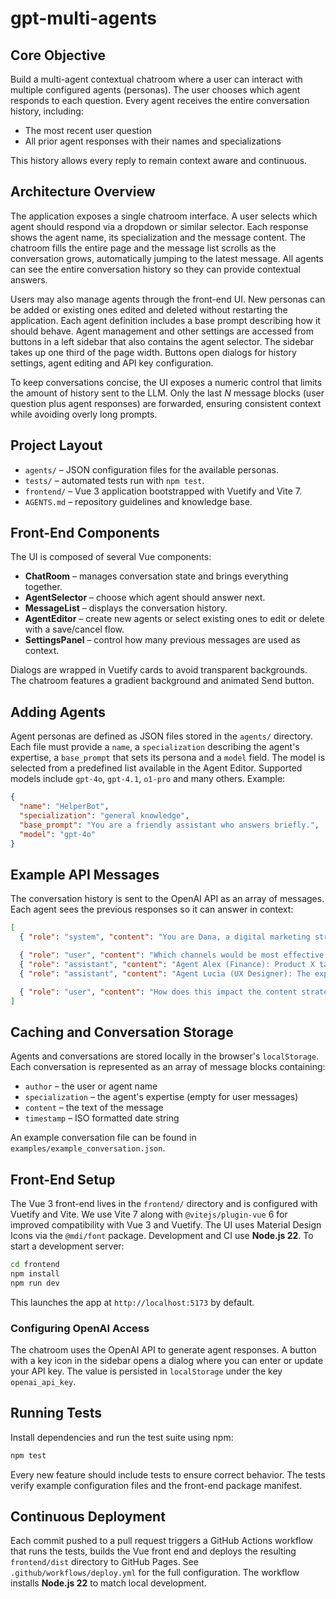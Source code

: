 # gpt-multi-agents

## Core Objective

Build a multi-agent contextual chatroom where a user can interact with multiple configured agents (personas). The user chooses which agent responds to each question. Every agent receives the entire conversation history, including:

- The most recent user question
- All prior agent responses with their names and specializations

This history allows every reply to remain context aware and continuous.

## Architecture Overview

The application exposes a single chatroom interface. A user selects which agent
should respond via a dropdown or similar selector. Each response shows the
agent name, its specialization and the message content. The chatroom fills the
entire page and the message list scrolls as the conversation grows, automatically
jumping to the latest message. All agents can see the
entire conversation history so they can provide contextual answers.

Users may also manage agents through the front-end UI. New personas can be
added or existing ones edited and deleted without restarting the application.
Each agent definition includes a base prompt describing how it should behave.
Agent management and other settings are accessed from buttons in a left sidebar
that also contains the agent selector. The sidebar takes up one third of the
page width. Buttons open dialogs for history settings, agent editing and API
key configuration.

To keep conversations concise, the UI exposes a numeric control that limits the
amount of history sent to the LLM. Only the last *N* message blocks (user
question plus agent responses) are forwarded, ensuring consistent context while
avoiding overly long prompts.

## Project Layout

- `agents/` – JSON configuration files for the available personas.
- `tests/` – automated tests run with `npm test`.
- `frontend/` – Vue 3 application bootstrapped with Vuetify and Vite 7.
- `AGENTS.md` – repository guidelines and knowledge base.

## Front-End Components

The UI is composed of several Vue components:

- **ChatRoom** – manages conversation state and brings everything together.
- **AgentSelector** – choose which agent should answer next.
- **MessageList** – displays the conversation history.
- **AgentEditor** – create new agents or select existing ones to edit or delete with a save/cancel flow.
- **SettingsPanel** – control how many previous messages are used as context.

Dialogs are wrapped in Vuetify cards to avoid transparent backgrounds. The chatroom features a gradient background and animated Send button.

## Adding Agents

Agent personas are defined as JSON files stored in the `agents/` directory. Each
file must provide a `name`, a `specialization` describing the agent's
expertise, a `base_prompt` that sets its persona and a `model` field. The model
is selected from a predefined list available in the Agent Editor. Supported
models include `gpt-4o`, `gpt-4.1`, `o1-pro` and many others.
Example:

```json
{
  "name": "HelperBot",
  "specialization": "general knowledge",
  "base_prompt": "You are a friendly assistant who answers briefly.",
  "model": "gpt-4o"
}
```

## Example API Messages

The conversation history is sent to the OpenAI API as an array of messages. Each
agent sees the previous responses so it can answer in context:

```json
[
  { "role": "system", "content": "You are Dana, a digital marketing strategist." },

  { "role": "user", "content": "Which channels would be most effective for product X?" },
  { "role": "assistant", "content": "Agent Alex (Finance): Product X targets a high-income audience, suggesting segmented campaigns on LinkedIn and Google Ads." },
  { "role": "assistant", "content": "Agent Lucia (UX Designer): The experience should prioritize mobile-first navigation, especially for social media access." },

  { "role": "user", "content": "How does this impact the content strategy?" }
]
```

## Caching and Conversation Storage

Agents and conversations are stored locally in the browser's `localStorage`.
Each conversation is represented as an array of message blocks containing:

- `author` – the user or agent name
- `specialization` – the agent's expertise (empty for user messages)
- `content` – the text of the message
- `timestamp` – ISO formatted date string

An example conversation file can be found in `examples/example_conversation.json`.

## Front-End Setup

The Vue 3 front-end lives in the `frontend/` directory and is configured with Vuetify and Vite. We use Vite 7 along with `@vitejs/plugin-vue` 6 for improved compatibility with Vue 3 and Vuetify. The UI uses Material Design Icons via the `@mdi/font` package. Development and CI use **Node.js 22**.
To start a development server:

```bash
cd frontend
npm install
npm run dev
```
This launches the app at `http://localhost:5173` by default.

### Configuring OpenAI Access

The chatroom uses the OpenAI API to generate agent responses. A button with a key icon in the sidebar opens a dialog where you can enter or update your API key. The value is persisted in `localStorage` under the key `openai_api_key`.

## Running Tests

Install dependencies and run the test suite using npm:

```bash
npm test
```

Every new feature should include tests to ensure correct behavior. The tests verify example configuration files and the front-end package manifest.

## Continuous Deployment

Each commit pushed to a pull request triggers a GitHub Actions workflow that runs the tests, builds the Vue front end and deploys the resulting `frontend/dist` directory to GitHub Pages. See `.github/workflows/deploy.yml` for the full configuration.
The workflow installs **Node.js 22** to match local development.

